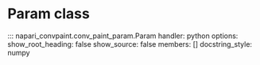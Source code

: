
# Param class

::: napari_convpaint.conv_paint_param.Param
    handler: python
    options:
      show_root_heading: false
      show_source: false
      members: []
      docstring_style: numpy